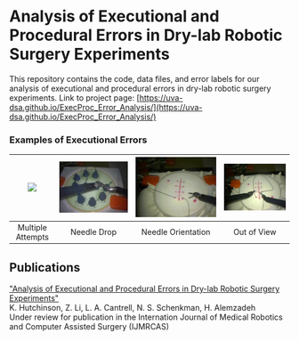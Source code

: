 # Analysis of Executional and Procedural Errors in Dry-lab Robotic Surgery Experiments

This repository contains the code, data files, and error labels for our analysis of executional and procedural errors in dry-lab robotic surgery experiments.
Link to project page: [https://uva-dsa.github.io/ExecProc_Error_Analysis/](https://uva-dsa.github.io/ExecProc_Error_Analysis/)

### Examples of Executional Errors
|<img src="https://github.com/UVA-DSA/ExecProc_Error_Analysis/blob/main/Executional_Error_Example_Clips/multipleattempts_S_G3_D001_1150_1561.gif" width="500px"> | <img src="https://github.com/UVA-DSA/ExecProc_Error_Analysis/blob/main/Executional_Error_Example_Clips/needledrop_NP_G1_D001_428_606.gif" width="500px"> | <img src="https://github.com/UVA-DSA/ExecProc_Error_Analysis/blob/main/Executional_Error_Example_Clips/needleorientation_S_G4_G005_611_726.gif" width="500px"> | <img src="https://github.com/UVA-DSA/ExecProc_Error_Analysis/blob/main/Executional_Error_Example_Clips/outofview_S_G6_I004_1866_2027.gif" width="500px"> |
|:--:|:--:|:--:|:--:|
| Multiple Attempts | Needle Drop | Needle Orientation | Out of View |


## Publications
["Analysis of Executional and Procedural Errors in Dry-lab Robotic Surgery Experiments"](https://arxiv.org/abs/2106.11962) </br> 
K. Hutchinson, Z. Li, L. A. Cantrell, N. S. Schenkman, H. Alemzadeh </br>
Under review for publication in the Internation Journal of Medical Robotics and Computer Assisted Surgery (IJMRCAS)
